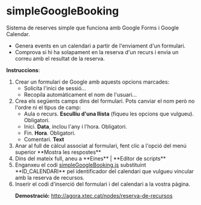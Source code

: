 simpleGoogleBooking
===================

Sistema de reserves simple que funciona amb Google Forms i Google Calendar. 
<ul>
<li>Genera events en un calendari a partir de l'enviament d'un formulari.
<li>Comprova si hi ha solapament en la reserva d'un recurs i envia un correu amb el resultat de la reserva.
</ul>

**Instruccions**:
<ol>
<li>Crear un formulari de Google amb aquests opcions marcades:
<ul>
<li>Solicita l'inici de sessió...
<li>Recopila automàticament el nom de l'usuari...
</ul>
<li>Crea els següents camps dins del formulari. Pots canviar el nom però no l'ordre ni el tipus de camp: 
<ul>
<li>Aula o recurs. <strong>Esculliu d'una llista</strong> (fiqueu les opcions que vulgueu). Obligatori.
<li>Inici. <strong>Data</strong>, inclou l'any i l'hora. Obligatori.
<li>Fin. <strong>Hora</strong>. Obligatori.
<li>Comentari. <strong>Text</strong>
</ul>
<li>Anar al full de càlcul associat al formulari, fent clic a l'opció del menú superior **Mostra les respostes**
<li>Dins del mateix full, aneu a **Eines** | **Editor de scripts**
<li>Enganxeu el codi <a href="https://raw.githubusercontent.com/jmeler/simpleGoogleBooking/master/simpleGoogleBooking.js">simpleGoogleBooking.js</a> substituint **ID_CALENDARI** pel identificador del calendari que vulgueu vincular amb la reserva de recursos.
<li>Inserir el codi d'inserció del formulari i del calendari a la vostra pàgina.

**Demostració:** http://agora.xtec.cat/nodes/reserva-de-recursos
